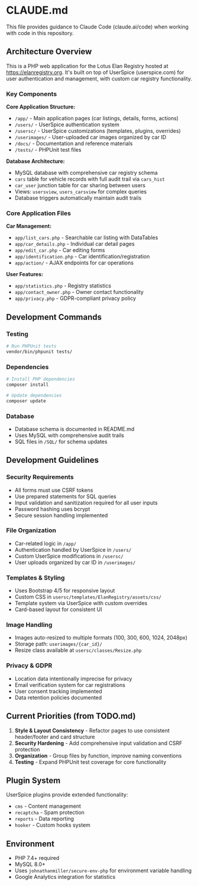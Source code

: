 # CLAUDE.md

This file provides guidance to Claude Code (claude.ai/code) when working with code in this repository.

## Architecture Overview

This is a PHP web application for the Lotus Elan Registry hosted at https://elanregistry.org. It's built on top of UserSpice (userspice.com) for user authentication and management, with custom car registry functionality.

### Key Components

**Core Application Structure:**
- `/app/` - Main application pages (car listings, details, forms, actions)
- `/users/` - UserSpice authentication system 
- `/usersc/` - UserSpice customizations (templates, plugins, overrides)
- `/userimages/` - User-uploaded car images organized by car ID
- `/docs/` - Documentation and reference materials
- `/tests/` - PHPUnit test files

**Database Architecture:**
- MySQL database with comprehensive car registry schema
- `cars` table for vehicle records with full audit trail via `cars_hist`
- `car_user` junction table for car sharing between users
- Views: `usersview`, `users_carsview` for complex queries
- Database triggers automatically maintain audit trails

### Core Application Files

**Car Management:**
- `app/list_cars.php` - Searchable car listing with DataTables
- `app/car_details.php` - Individual car detail pages
- `app/edit_car.php` - Car editing forms
- `app/identification.php` - Car identification/registration
- `app/action/` - AJAX endpoints for car operations

**User Features:**
- `app/statistics.php` - Registry statistics
- `app/contact_owner.php` - Owner contact functionality
- `app/privacy.php` - GDPR-compliant privacy policy

## Development Commands

### Testing
```bash
# Run PHPUnit tests
vendor/bin/phpunit tests/
```

### Dependencies
```bash
# Install PHP dependencies
composer install

# Update dependencies
composer update
```

### Database
- Database schema is documented in README.md
- Uses MySQL with comprehensive audit trails
- SQL files in `/SQL/` for schema updates

## Development Guidelines

### Security Requirements
- All forms must use CSRF tokens
- Use prepared statements for SQL queries
- Input validation and sanitization required for all user inputs
- Password hashing uses bcrypt
- Secure session handling implemented

### File Organization
- Car-related logic in `/app/`
- Authentication handled by UserSpice in `/users/`
- Custom UserSpice modifications in `/usersc/`
- User uploads organized by car ID in `/userimages/`

### Templates & Styling
- Uses Bootstrap 4/5 for responsive layout
- Custom CSS in `usersc/templates/ElanRegistry/assets/css/`
- Template system via UserSpice with custom overrides
- Card-based layout for consistent UI

### Image Handling
- Images auto-resized to multiple formats (100, 300, 600, 1024, 2048px)
- Storage path: `userimages/{car_id}/`
- Resize class available at `usersc/classes/Resize.php`

### Privacy & GDPR
- Location data intentionally imprecise for privacy
- Email verification system for car registrations
- User consent tracking implemented
- Data retention policies documented

## Current Priorities (from TODO.md)

1. **Style & Layout Consistency** - Refactor pages to use consistent header/footer and card structure
2. **Security Hardening** - Add comprehensive input validation and CSRF protection
3. **Organization** - Group files by function, improve naming conventions
4. **Testing** - Expand PHPUnit test coverage for core functionality

## Plugin System

UserSpice plugins provide extended functionality:
- `cms` - Content management
- `recaptcha` - Spam protection  
- `reports` - Data reporting
- `hooker` - Custom hooks system

## Environment
- PHP 7.4+ required
- MySQL 8.0+ 
- Uses `johnathanmiller/secure-env-php` for environment variable handling
- Google Analytics integration for statistics